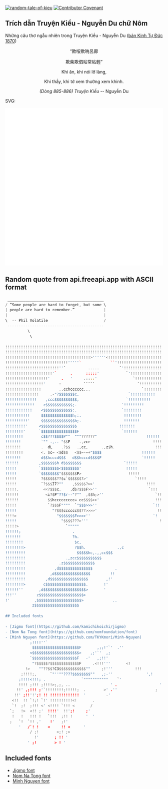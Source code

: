 [![random-tale-of-kieu](https://github.com/huuquyet/random-tale-of-kieu/actions/workflows/random-tale-of-kieu.yml/badge.svg)](https://github.com/huuquyet/random-tale-of-kieu/actions/workflows/random-tale-of-kieu.yml)
[![Contributor Covenant](https://img.shields.io/badge/Contributor%20Covenant-2.1-4baaaa.svg)](.github/CODE_OF_CONDUCT.md "Contributor Covenant 2.1")

## Trích dẫn Truyện Kiều - Nguyễn Du chữ Nôm

Những câu thơ ngẫu nhiên trong Truyện Kiều - Nguyễn Du ([bản Kinh Tự Đức 1870](https://vi.wikisource.org/wiki/Truy%E1%BB%87n_Ki%E1%BB%81u_(b%E1%BA%A3n_Kinh_T%E1%BB%B1_%C4%90%E1%BB%A9c_1870)))

<div align="center">
<!-- START_KIEU -->
      <p class="nom">“欺咹欺呐呂廊</p>
      <p class="nom">欺柴欺伵䀡常䀡輕”</p>
      <p class="quocngu">Khi ăn, khi nói lỡ làng,</p>
      <p class="quocngu">Khi thầy, khi tớ xem thường xem khinh.</p>
      <p class="author"><i>(Dòng 885-886) Truyện Kiều</i> -- Nguyễn Du</p>
<!-- END_KIEU -->
</div>

SVG:

<div align="center">
  <img src="./assets/random-kieu.svg" alt="The Tale of Kieu - Nguyen Du">
</div>

## Random quote from api.freeapi.app with ASCII format

<!-- START_QUOTE -->
```rust
 ___________________________________________
/ “Some people are hard to forget, but some \
| people are hard to remember.”             |
|                                           |
\  -- Phil Volatile                         /
 -------------------------------------------
          \
           \

!!!!!!!!!!!!!!!!!!!!!!!!!!!!!!!!!!!!!!!!!!!!!!!!!!!!!!!!!!!!!!!!!!!!!!!!!!
!!!!!!!!!!!!!!!!!!!!!!!!!!!!!!!!!!!!!!!!!!!!!!!!!!!!!!!!!!!!!!!!!!!!!!!!!!
!!!!!!!!!!!!!!!!!!!!!!!!!!!!!!!!!!!!!!>''''''<!!!!!!!!!!!!!!!!!!!!!!!!!!!!
!!!!!!!!!!!!!!!!!!!!!!!!!!!!'''''`             ``'!!!!!!!!!!!!!!!!!!!!!!!!
!!!!!!!!!!!!!!!!!!!!!!!!''`          .....         `'!!!!!!!!!!!!!!!!!!!!!
!!!!!!!!!!!!!!!!!!!!!'`      .      :::::'            `'!!!!!!!!!!!!!!!!!!
!!!!!!!!!!!!!!!!!!!'     .   '     .::::'                `!!!!!!!!!!!!!!!!
!!!!!!!!!!!!!!!!!'      :          `````                   `!!!!!!!!!!!!!!
!!!!!!!!!!!!!!!!        .,cchcccccc,,.                       `!!!!!!!!!!!!
!!!!!!!!!!!!!!!     .-"?$$$$$$$c,                      `!!!!!!!!!!!
!!!!!!!!!!!!!!    ,ccc$$$$$$$$$$,                     `!!!!!!!!!!
!!!!!!!!!!!!!    z$$$$$$$$$$$$;.                    `!!!!!!!!!
!!!!!!!!!!!!    <$$$$$$$$$$$$$:.                    `!!!!!!!!
!!!!!!!!!!!     $$$$$$$$$$$$$$h;:.                   !!!!!!!!
!!!!!!!!!!'     $$$$$$$$$$$$$$$h;.                   !!!!!!!
!!!!!!!!!'     <$$$$$$$$$$$$$$$$                   !!!!!!!
!!!!!!!!'      `$$$$$$$$$$$$$$$$F                   `!!!!!!
!!!!!!!!        c$$???$$$$P""  """??????"                      !!!!!!
!!!!!!!         `"" .,.. "$$F    .,zcr                            !!!!!!
!!!!!!!         .  dL    .?$$   .,cc,      .,z$h.                  !!!!!!
!!!!!!!!        <. $c= <$d$$   <$$=-=+"$$$$                  !!!!!!
!!!!!!!         d$$hcccd$$$   d$$hcccd$$$$F                  `!!!!!
!!!!!!         ,$$$$$$$h d$$$$$$$$                   `!!!!!
!!!!!          `$$$$$$$$<$$$$$$$$'                    !!!!!
!!!!!          `$$$$$$$$"$$$$$$$P>                     !!!!!
!!!!!           ?$$$$$$??$c`$$$$$$?>'                     `!!!!
!!!!!           `?$$$I7?""    ,$$$$$?>>'                       !!!!
!!!!!.           <<?$$$c.    ,d$?$$$F>>''                       `!!!
!!!!!!            <i?$P"??$r--"?""  ,$$h;>''                       `!!!
!!!!!!             $$hccccccccc= cc$$$$>>'                         !!!
!!!!!              `?$$$F""""  `"$$$>>>''                         `!!
!!!!!                "?$$$cccccc$$??>>>>'                           !!
!!!!>                  "$$$$$$$F>>>>''                            `!
!!!!!                    "$$$$???>'''                                !
!!!!!>                     `"""""                                        `
!!!!!!;                       .                                          `
!!!!!!!                       ?h.
!!!!!!!!                       $c,
!!!!!!!!>                      ?$$h.              .,c
!!!!!!!!!                       $$$$$hc,.,,cc$$$
!!!!!!!!!                  .,zcc$$$$$$$$$$$
!!!!!!!!!               .z$$$$$$$$$$$$$$
!!!!!!!!!             ,d$$$$$$$$$$$$$$$          .
!!!!!!!!!           ,d$$$$$$$$$$$$$$$$         !!
!!!!!!!!!         ,d$$$$$$$$$$$$$$$$$        ,!'
!!!!!!!!>        c$$$$$$$$$$$$$$$$$$.       !'
!!!!!!''       ,d$$$$$$$$$$$$$$$$$$$>       '
!!!''         z$$$$$$$$$$$$$$$$$$$$>
!'           ,$$$$$$$$$$$$$$$$$$$$>             ..
            z$$$$$$$$$$$$$$$$$$$$

## Included fonts

- [Jigmo font](https://github.com/kamichikoichi/jigmo)
- [Nom Na Tong font](https://github.com/nomfoundation/font)
- [Minh Nguyen font](https://github.com/TKYKmori/Minh-Nguyen)
           ;!!!!''`
            $$$$$$$$$$$$$$$$$$$$$F       ,;;!'`'  .''
           <$$$$$$$$$$$$$$$$$$$$$>    ,;'`'  ,;
           `$$$$$$$$$$$$$$$$$$$$F   -'   ,;!!'
            "?$$$$$?$$$$$$$$$$$$$F     .<!!!'''       <!
         !>    ""??$$?C3$$$$$$$$$$$$""     ;!'''          !!!
       ;!!!!;,      `"''""????$$$$$$$$""   ,;-''               ',!
      ;!!!!<!!!; .                `"""""""""""    `'                  ' '
      !!!! ;!!! ;!!!!>;,;, ..                  ' .                   '  '
     !!' ,;!!! ;'`!!!!!!!!;!!!!!;  .        >' .''                 ;
    !!' ;!!'!';! !! !!!!!!!!!!!!!  '         -'
   <!!  !! `!;! `!' !!!!!!!!!!<!       .
   `!  ;!  ;!!! <' <!!!! `!!! <       /
  `;   !>  <!! ;'  !!!!'  !!';!     ;'
   !   !   !!! !   `!!!  ;!! !      '  '
  ;   `!  `!! ,'    !'   ;!'
      '   /`! !    <     !! <      '
           / ;!        >;! ;>
             !'       ; !! '
          ' ;!        > ! '

```
<!-- END_QUOTE -->

## Included fonts

- [Jigmo font](https://github.com/kamichikoichi/jigmo)
- [Nom Na Tong font](https://github.com/nomfoundation/font)
- [Minh Nguyen font](https://github.com/TKYKmori/Minh-Nguyen)
